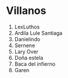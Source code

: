 # Villanos

1. LexLuthos
2. Ardila Lule Santiaga
3. Danielindo
4. Sernene
5. Lary Over
6. Doña estela
7. Baca del infierno
8. Garen
